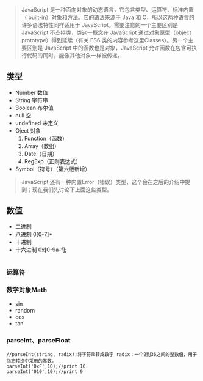 > JavaScript 是一种面向对象的动态语言，它包含类型、运算符、标准内置（ built-in）对象和方法。它的语法来源于 Java 和 C，所以这两种语言的许多语法特性同样适用于 JavaScript。需要注意的一个主要区别是 JavaScript 不支持类，类这一概念在 JavaScript 通过对象原型（object prototype）得到延续（有关 ES6 类的内容参考这里Classes）。另一个主要区别是 JavaScript 中的函数也是对象，JavaScript 允许函数在包含可执行代码的同时，能像其他对象一样被传递。

## 类型
- Number 数值
- String 字符串
- Boolean 布尔值
- null 空
- undefined 未定义
- Oject 对象
	1. Function（函数）
	2. Array（数组）
	3. Date（日期）
	4. RegExp（正则表达式）
- Symbol（符号）（第六版新增）

> JavaScript 还有一种内置Error（错误）类型，这个会在之后的介绍中提到；现在我们先讨论下上面这些类型。

## 数值
- 二进制 
- 八进制 0[0-7]*
- 十进制
- 十六进制 0x[0-9a-f];
```

```

### 运算符

### 数学对象Math
- sin
- random
- cos
- tan

### parseInt、parseFloat
```
//parseInt(string, radix);将字符串转成数字 radix：一个2到36之间的整数值，用于指定转换中采用的基数。
parseInt('0xF',10);//print 16
parseInt('010',10);//print 9
```